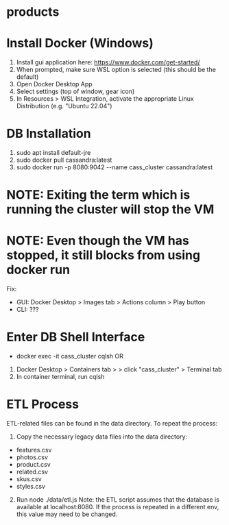 # products

# Install Docker (Windows)
1. Install gui application here: https://www.docker.com/get-started/
2. When prompted, make sure WSL option is selected (this should be the default)
3. Open Docker Desktop App
4. Select settings (top of window, gear icon)
5. In Resources > WSL Integration, activate the appropriate Linux Distribution (e.g. "Ubuntu 22.04")

# DB Installation
1. sudo apt install default-jre
2. sudo docker pull cassandra:latest
3. sudo docker run -p 8080:9042 --name cass_cluster cassandra:latest

# NOTE: Exiting the term which is running the cluster will stop the VM
# NOTE: Even though the VM has stopped, it still blocks from using docker run
Fix:
- GUI: Docker Desktop > Images tab > Actions column > Play button
- CLI: ???

# Enter DB Shell Interface
- docker exec -it cass_cluster cqlsh
OR
1. Docker Desktop > Containers tab > > click "cass_cluster" > Terminal tab
2. In container terminal, run cqlsh

# ETL Process
ETL-related files can be found in the data directory. To repeat the process:
1. Copy the necessary legacy data files into the data directory:
- features.csv
- photos.csv
- product.csv
- related.csv
- skus.csv
- styles.csv
2. Run node ./data/etl.js
Note: the ETL script assumes that the database is available at localhost:8080. If the process is repeated in a different env, this value may need to be changed.